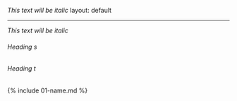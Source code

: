 *This text will be italic*
layout: default
- ---
*This text will be italic*
###### Heading s
###### Heading t
{% include 01-name.md %}
